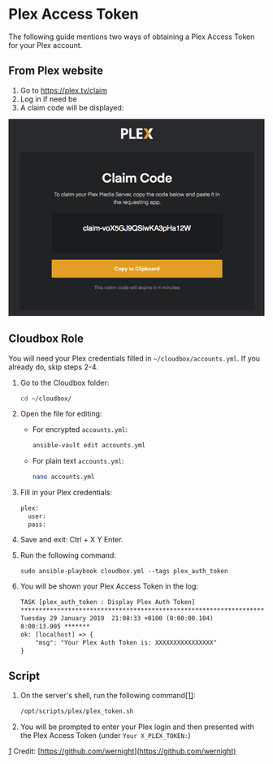 # Plex Access Token

The following guide mentions two ways of obtaining a Plex Access Token for your Plex account.

## From Plex website

1. Go to https://plex.tv/claim
2. Log in if need be
3. A claim code will be displayed:

![](../.gitbook/assets/image.png)

## Cloudbox Role

You will need your Plex credentials filled in `~/cloudbox/accounts.yml`. If you already do, skip steps 2-4.

1. Go to the Cloudbox folder:

   ```bash
   cd ~/cloudbox/
   ```

2. Open the file for editing:
   * For encrypted `accounts.yml`:

     ```bash
     ansible-vault edit accounts.yml
     ```

   * For plain text `accounts.yml`:

     ```bash
     nano accounts.yml
     ```
3. Fill in your Plex credentials:

   ```text
   plex:
     user:
     pass:
   ```

4. Save and exit: Ctrl + X Y Enter.
5. Run the following command:

   ```text
   sudo ansible-playbook cloudbox.yml --tags plex_auth_token
   ```

6. You will be shown your Plex Access Token in the log:

   ```text
   TASK [plex_auth_token : Display Plex Auth Token] 
   ***********************************************************************************
   Tuesday 29 January 2019  21:08:33 +0100 (0:00:00.104)       0:00:13.905 *******
   ok: [localhost] => {
       "msg": "Your Plex Auth Token is: XXXXXXXXXXXXXXXX"
   }
   ```

## Script

1. On the server's shell, run the following command[\[1\]](plex-access-token.md#note1):

   ```bash
   /opt/scripts/plex/plex_token.sh
   ```

2. You will be prompted to enter your Plex login and then presented with the Plex Access Token \(under `Your X_PLEX_TOKEN:`\)

 [1](plex-access-token.md#note1ref) Credit: [https://github.com/wernight](https://github.com/wernight)  


